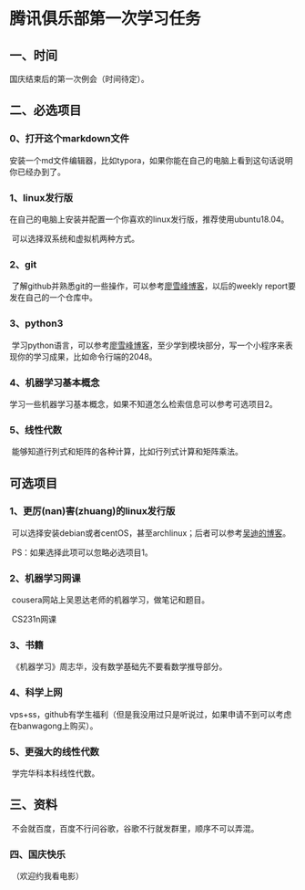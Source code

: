 # 腾讯俱乐部第一次学习任务

## 一、时间

国庆结束后的第一次例会（时间待定）。



## 二、必选项目

### 0、打开这个markdown文件

​	安装一个md文件编辑器，比如typora，如果你能在自己的电脑上看到这句话说明你已经办到了。

### 1、linux发行版

​	在自己的电脑上安装并配置一个你喜欢的linux发行版，推荐使用ubuntu18.04。

​	可以选择双系统和虚拟机两种方式。

### 2、git

​	了解github并熟悉git的一些操作，可以参考[廖雪峰博客](https://www.liaoxuefeng.com/wiki/0013739516305929606dd18361248578c67b8067c8c017b000/)，以后的weekly report要发在自己的一个仓库中。

### 3、python3

​	学习python语言，可以参考[廖雪峰博客](https://www.liaoxuefeng.com/wiki/0014316089557264a6b348958f449949df42a6d3a2e542c000)，至少学到模块部分，写一个小程序来表现你的学习成果，比如命令行端的2048。

### 4、机器学习基本概念

​	学习一些机器学习基本概念，如果不知道怎么检索信息可以参考可选项目2。

### 5、线性代数

​	能够知道行列式和矩阵的各种计算，比如行列式计算和矩阵乘法。



## 可选项目

### 1、更厉(nan)害(zhuang)的linux发行版

​	可以选择安装debian或者centOS，甚至archlinux；后者可以参考[吴迪的博客](https://www.viseator.com/2017/05/17/arch_install/)。

​	PS：如果选择此项可以忽略必选项目1。

### 2、机器学习网课

​	cousera网站上吴恩达老师的机器学习，做笔记和题目。

​	CS231n网课

### 3、书籍

​	《机器学习》周志华，没有数学基础先不要看数学推导部分。

### 4、科学上网

​	vps+ss，github有学生福利（但是我没用过只是听说过，如果申请不到可以考虑在banwagong上购买）。

### 5、更强大的线性代数

​	学完华科本科线性代数。



## 三、资料

​	不会就百度，百度不行问谷歌，谷歌不行就发群里，顺序不可以弄混。



### 四、国庆快乐

​	（欢迎约我看电影）

​		